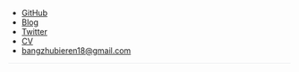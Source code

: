 - [GitHub](https://github.com/jananzzzz)
- [Blog](https://jananzzzz.github.io)
- [Twitter](https://twitter.com/fananshi)
- [CV](https://jananzzzz.github.io/cv.pdf)
- bangzhubieren18@gmail.com

<hr style="height: 1px; background-color: #eaecef;">
